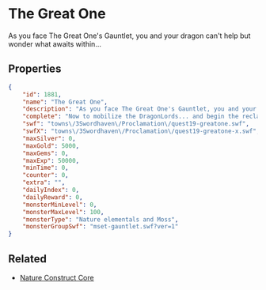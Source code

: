 # The Great One

As you face The Great One's Gauntlet, you and your dragon can't help but wonder what awaits within...

## Properties

```json
{
    "id": 1881,
    "name": "The Great One",
    "description": "As you face The Great One's Gauntlet, you and your dragon can't help but wonder what awaits within...",
    "complete": "Now to mobilize the DragonLords... and begin the reclamation of Dragesvard!",
    "swf": "towns\/3Swordhaven\/Proclamation\/quest19-greatone.swf",
    "swfX": "towns\/3Swordhaven\/Proclamation\/quest19-greatone-x.swf",
    "maxSilver": 0,
    "maxGold": 5000,
    "maxGems": 0,
    "maxExp": 50000,
    "minTime": 0,
    "counter": 0,
    "extra": "",
    "dailyIndex": 0,
    "dailyReward": 0,
    "monsterMinLevel": 0,
    "monsterMaxLevel": 100,
    "monsterType": "Nature elementals and Moss",
    "monsterGroupSwf": "mset-gauntlet.swf?ver=1"
}
```

## Related

- [Nature Construct Core](../items/20548-nature-construct-core.md)

